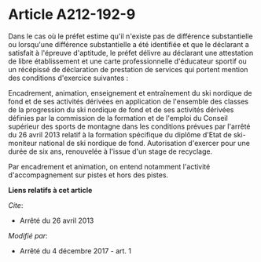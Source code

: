 # Article A212-192-9

Dans le cas où le préfet estime qu'il n'existe pas de différence substantielle ou lorsqu'une différence substantielle a été
identifiée et que le déclarant a satisfait à l'épreuve d'aptitude, le préfet délivre au déclarant une attestation de libre
établissement et une carte professionnelle d'éducateur sportif ou un récépissé de déclaration de prestation de services qui
portent mention des conditions d'exercice suivantes : 

Encadrement, animation, enseignement et entraînement du ski nordique de fond et de ses activités dérivées en application de
l'ensemble des classes de la progression du ski nordique de fond et de ses activités dérivées définies par la commission de
la formation et de l'emploi du Conseil supérieur des sports de montagne dans les conditions prévues par l'arrêté du 26 avril
2013 relatif à la formation spécifique du diplôme d'Etat de ski-moniteur national de ski nordique de fond. Autorisation
d'exercer pour une durée de six ans, renouvelée à l'issue d'un stage de recyclage. 

Par encadrement et animation, on entend notamment l'activité d'accompagnement sur pistes et hors des pistes.

**Liens relatifs à cet article**

_Cite_:

  - Arrêté du 26 avril 2013

_Modifié par_:

  - Arrêté du 4 décembre 2017 - art. 1
